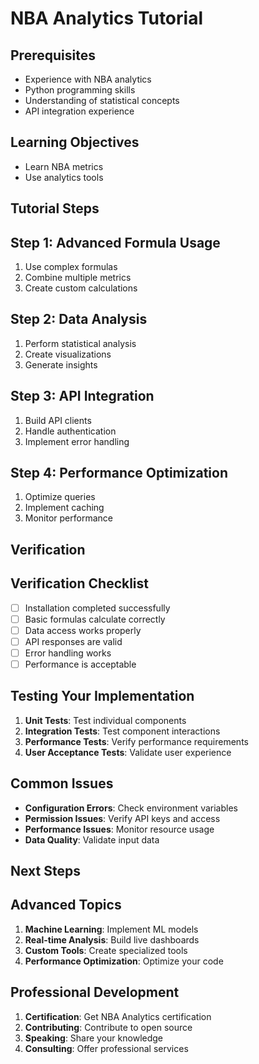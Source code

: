 # NBA Analytics Tutorial

## Prerequisites
- Experience with NBA analytics
- Python programming skills
- Understanding of statistical concepts
- API integration experience

## Learning Objectives
- Learn NBA metrics
- Use analytics tools

## Tutorial Steps
## Step 1: Advanced Formula Usage

1. Use complex formulas
2. Combine multiple metrics
3. Create custom calculations

## Step 2: Data Analysis

1. Perform statistical analysis
2. Create visualizations
3. Generate insights

## Step 3: API Integration

1. Build API clients
2. Handle authentication
3. Implement error handling

## Step 4: Performance Optimization

1. Optimize queries
2. Implement caching
3. Monitor performance

## Verification
## Verification Checklist

- [ ] Installation completed successfully
- [ ] Basic formulas calculate correctly
- [ ] Data access works properly
- [ ] API responses are valid
- [ ] Error handling works
- [ ] Performance is acceptable

## Testing Your Implementation

1. **Unit Tests**: Test individual components
2. **Integration Tests**: Test component interactions
3. **Performance Tests**: Verify performance requirements
4. **User Acceptance Tests**: Validate user experience

## Common Issues

- **Configuration Errors**: Check environment variables
- **Permission Issues**: Verify API keys and access
- **Performance Issues**: Monitor resource usage
- **Data Quality**: Validate input data

## Next Steps
## Advanced Topics

1. **Machine Learning**: Implement ML models
2. **Real-time Analysis**: Build live dashboards
3. **Custom Tools**: Create specialized tools
4. **Performance Optimization**: Optimize your code

## Professional Development

1. **Certification**: Get NBA Analytics certification
2. **Contributing**: Contribute to open source
3. **Speaking**: Share your knowledge
4. **Consulting**: Offer professional services

